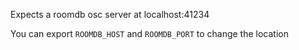 Expects a roomdb osc server at localhost:41234

You can export `ROOMDB_HOST` and `ROOMDB_PORT` to change the location
